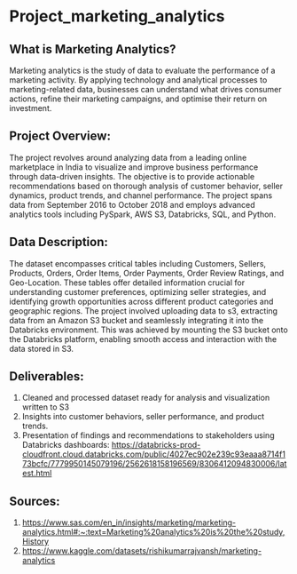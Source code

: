 # Project_marketing_analytics

## What is Marketing Analytics?
Marketing analytics is the study of data to evaluate the performance of a marketing activity. By applying technology and analytical processes to marketing-related data, businesses can understand what drives consumer actions, refine their marketing campaigns, and optimise their return on investment.

## Project Overview:
The project revolves around analyzing data from a leading online marketplace in India to visualize and improve business performance through data-driven insights. 
The objective is to provide actionable recommendations based on thorough analysis of customer behavior, seller dynamics, product trends, and channel performance. The project spans data from September 2016 to October 2018 and employs advanced analytics tools including PySpark, AWS S3, Databricks, SQL, and Python.

## Data Description:
The dataset encompasses critical tables including Customers, Sellers, Products, Orders, Order Items, Order Payments, Order Review Ratings, and Geo-Location. These tables offer detailed information crucial for understanding customer preferences, optimizing seller strategies, and identifying growth opportunities across different product categories and geographic regions.
The project involved uploading data to s3, extracting data from an Amazon S3 bucket and seamlessly integrating it into the Databricks environment. This was achieved by mounting the S3 bucket onto the Databricks platform, enabling smooth access and interaction with the data stored in S3.

## Deliverables:
1. Cleaned and processed dataset ready for analysis and visualization written to S3
2. Insights into customer behaviors, seller performance, and product trends.
3. Presentation of findings and recommendations to stakeholders using Databricks dashboards: https://databricks-prod-cloudfront.cloud.databricks.com/public/4027ec902e239c93eaaa8714f173bcfc/7779950145079196/2562618158196569/8306412094830006/latest.html

## Sources:
1. https://www.sas.com/en_in/insights/marketing/marketing-analytics.html#:~:text=Marketing%20analytics%20is%20the%20study,History
2. https://www.kaggle.com/datasets/rishikumarrajvansh/marketing-analytics
